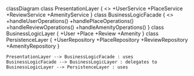 classDiagram
    class PresentationLayer {
        <<Interface>>
        +UserService
        +PlaceService
        +ReviewService
        +AmenityService
    }
    class BusinessLogicFacade {
        <<Facade>>
        +handleUserOperations()
        +handlePlaceOperations()
        +handleReviewOperations()
        +handleAmenityOperations()
    }
    class BusinessLogicLayer {
        +User
        +Place
        +Review
        +Amenity
    }
    class PersistenceLayer {
        +UserRepository
        +PlaceRepository
        +ReviewRepository
        +AmenityRepository
    }

    PresentationLayer --> BusinessLogicFacade : uses
    BusinessLogicFacade --> BusinessLogicLayer : delegates to
    BusinessLogicLayer --> PersistenceLayer : uses
